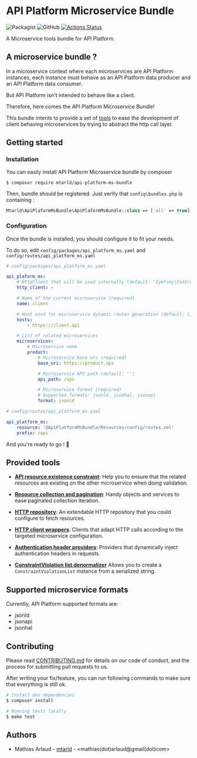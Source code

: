 # API Platform Microservice Bundle

![Packagist](https://img.shields.io/packagist/v/mtarld/api-platform-ms-bundle.svg)
![GitHub](https://img.shields.io/github/license/mtarld/api-platform-ms-bundle.svg)
[![Actions Status](https://github.com/mtarld/symbok-bundle/workflows/CI/badge.svg)](https://github.com/mtarld/api-platform-ms-bundle/actions)

A Microservice tools bundle for API Platform.

## A microservice bundle ?
In a microservice context where each microservices are API Platform instances,
each instance must behave as an API Platform data producer and an
API Platform data consumer.

But API Platform isn't intended to behave like a client.

Therefore, here comes the API Platform Microservice Bundle!

This bundle intents to provide a set of [tools](#provided-tools)
to ease the development of client behaving microservices by trying to abstract the http call layer.

## Getting started
### Installation
You can easily install API Platform Microservice bundle by composer
```
$ composer require mtarld/api-platform-ms-bundle
```
Then, bundle should be registered. Just verify that `config\bundles.php` is containing :
```php
Mtarld\ApiPlaformMsBundle\ApiPlaformMsBundle::class => ['all' => true],
```

### Configuration
Once the bundle is installed, you should configure it to fit your needs. 

To do so, edit `config/packages/api_platform_ms.yaml` and `config/routes/api_platform_ms.yaml`
```yaml
# config/packages/api_platform_ms.yaml

api_plaform_ms:
    # HttpClient that will be used internally (default: 'Symfony\Contracts\HttpClient\HttpClientInterface')
    http_client: ~

    # Name of the current microservice (required)
    name: client

    # Host used for microservice dynamic routes generation (default: [])
    hosts:
        - https://client.api

    # List of related microservices
    microservices:
        # Microservice name
        product:
            # Microservice base uri (required)
            base_uri: https://product.api

            # Microservice API path (default: '')
            api_path: /api

            # Microservice format (required)
            # Supported formats: jsonld, jsonhal, jsonapi
            format: jsonld
```
```yaml
# config/routes/api_platform_ms.yaml

api_platform_ms:
    resource: '@ApiPlatformMsBundle/Resources/config/routes.xml'
    prefix: /api
```
And you're ready to go ! :rocket:

## Provided tools
- [**API resource existence constraint**](src/Resources/doc/tools/existence-constraint.md):
  Help you to ensure that the related resources are existing on the other microservice when doing validation.
  
- [**Resource collection and pagination**](src/Resources/doc/tools/pagination.md):
  Handy objects and services to ease paginated collection iteration.
  
- [**HTTP repository**](src/Resources/doc/tools/http-repository.md):
  An extendable HTTP repository that you could configure to fetch resources.

- [**HTTP client wrappers**](src/Resources/doc/tools/http-wrapper.md):
  Clients that adapt HTTP calls according to the targeted microservice configuration.

- [**Authentication header providers**](src/Resources/doc/tools/authentication-header-provider.md):
Providers that dynamically inject authentication headers in requests.

- [**ConstraintViolation list denormalizer**](src/Resources/doc/tools/constraint-violation-list.md)
  Allows you to create a `ConstraintViolationList` instance from a serialized string.

## Supported microservice formats
Currently, API Platform supported formats are:
- jsonld
- jsonapi
- jsonhal

## Contributing
Please read [CONTRIBUTING.md](CONTRIBUTING.md) for details on our code of conduct, and the process for submitting pull requests to us.

After writing your fix/feature, you can run following commands to make sure that everything is still ok.

```bash
# Install dev dependencies
$ composer install

# Running tests locally
$ make test
```

## Authors
 - Mathias Arlaud - [mtarld](https://github.com/mtarld) - <mathias(dot)arlaud@gmail(dot)com>
